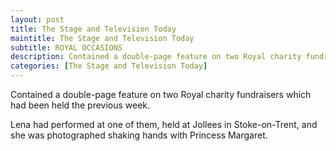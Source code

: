 ```yaml
---
layout: post
title: The Stage and Television Today
maintitle: The Stage and Television Today
subtitle: ROYAL OCCASIONS
description: Contained a double-page feature on two Royal charity fundraisers which had been held the previous week. Lena had performed at one of them, held at Jollees in Stoke-on-Trent, and she was photographed shaking hands with Princess Margaret.
categories: [The Stage and Television Today]
---
```


Contained a double-page feature on two Royal charity fundraisers which had been held the previous week.

Lena had performed at one of them, held at Jollees in Stoke-on-Trent, and she was photographed shaking hands with Princess Margaret.

